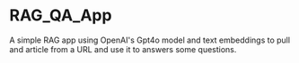 # RAG_QA_App
A simple RAG app using OpenAI's Gpt4o model and text embeddings to pull and article from a URL and use it to answers some questions.
